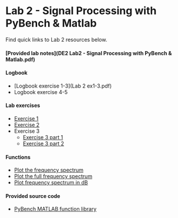 # Lab 2 - Signal Processing with PyBench & Matlab

Find quick links to Lab 2 resources below.

#### [Provided lab notes](DE2 Lab2 - Signal Processing with PyBench & Matlab.pdf)

#### Logbook
- [Logbook exercise 1-3](Lab 2 ex1-3.pdf)
- Logbook exercise 4-5

#### Lab exercises
- [Exercise 1](ex1.m)
- [Exercise 2](ex2.m)
- Exercise 3
  - [Exercise 3 part 1](ex3.m) 
  - [Exercise 3 part 2](ex3a.m)

#### Functions
- [Plot the frequency spectrum](plot_spectrum.m)
- [Plot the full frequency spectrum ](plot_fullspectrum.m)
- [Plot frequency spectrum in dB](plot_spec_dB.m)

#### Provided source code
- [PyBench MATLAB function library](PyBench.m)
